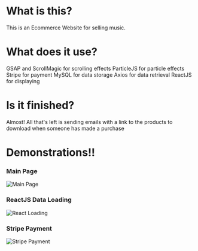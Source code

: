 # What is this?
This is an Ecommerce Website for selling music.
# What does it use?
GSAP and ScrollMagic for scrolling effects
ParticleJS for particle effects
Stripe for payment
MySQL for data storage 
Axios for data retrieval
ReactJS for displaying
# Is it finished?
Almost! All that's left is sending emails with a link to the products to download when someone has made a purchase

# Demonstrations!!

### Main Page
![Main Page](https://i.postimg.cc/FsQ9GC23/ezgif-com-video-to-gif.gif)

### ReactJS Data Loading
![React Loading](https://i.postimg.cc/bvVchZGQ/ezgif-com-video-to-gif.gif)

### Stripe Payment

![Stripe Payment](https://i.postimg.cc/FFDcQmGh/ezgif-com-video-to-gif.gif)